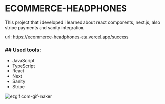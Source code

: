 # ECOMMERCE-HEADPHONES

This project that i developed i learned about react components, next.js, also stripe payments and sanity integration.

url: https://ecommerce-headphones-eta.vercel.app/success

<h3>## Used tools:</h3>
<ul>
<li>JavaScript</li>
<li>TypeScript</li>
<li>React</li>
<li>Next</li>
<li>Sanity</li>
<li>Stripe</li>
</ul>

![ezgif com-gif-maker](https://user-images.githubusercontent.com/100448527/182004184-ee5b8f5f-c631-45ca-a091-13dd01fb1a63.gif)
